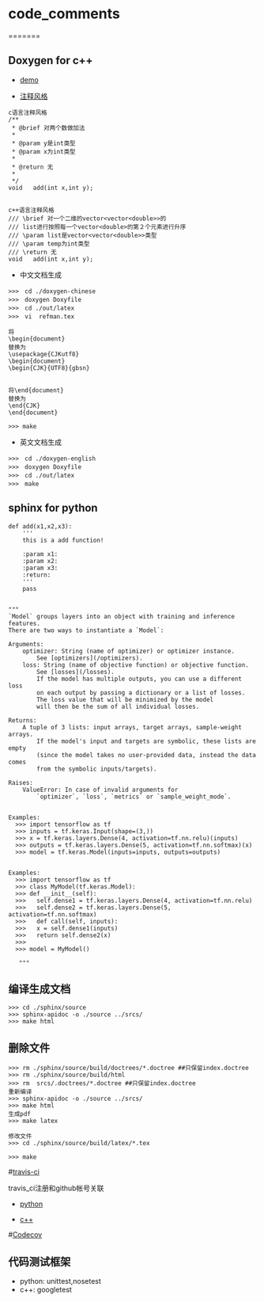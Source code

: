 # code_comments
=======
## Doxygen for c++
* [demo](https://shujunge.github.io/code_comments/doxygen-cmake/docs/html/index.html)

* [注释风格](https://blog.csdn.net/czyt1988/article/details/8901191)

```
c语言注释风格
/**
 * @brief 对两个数做加法
 *
 * @param y是int类型
 * @param x为int类型
 *
 * @return 无
 *
 */
void   add(int x,int y);


c++语言注释风格
/// \brief 对一个二维的vector<vector<double>>的
/// list进行按照每一个vector<double>的第２个元素进行升序
/// \param list是vector<vector<double>>类型
/// \param temp为int类型
/// \return 无
void   add(int x,int y);

```

* 中文文档生成
```
>>>　cd ./doxygen-chinese
>>>　doxygen Doxyfile
>>>　cd ./out/latex
>>>　vi  refman.tex

将
\begin{document} 
替换为
\usepackage{CJKutf8}
\begin{document}
\begin{CJK}{UTF8}{gbsn}


将\end{document}
替换为
\end{CJK}
\end{document}

>>> make

```
* 英文文档生成
```
>>>　cd ./doxygen-english
>>>　doxygen Doxyfile
>>>　cd ./out/latex
>>>　make
```

## sphinx for python
```
def add(x1,x2,x3):
    '''
    this is a add function!

    :param x1:
    :param x2: 
    :param x3: 
    :return:
    '''
    pass
    
```
```
"""
`Model` groups layers into an object with training and inference features.
There are two ways to instantiate a `Model`:

Arguments:
    optimizer: String (name of optimizer) or optimizer instance.
        See [optimizers](/optimizers).
    loss: String (name of objective function) or objective function.
        See [losses](/losses).
        If the model has multiple outputs, you can use a different loss
        on each output by passing a dictionary or a list of losses.
        The loss value that will be minimized by the model
        will then be the sum of all individual losses.  

Returns:
    A tuple of 3 lists: input arrays, target arrays, sample-weight arrays.
        If the model's input and targets are symbolic, these lists are empty
        (since the model takes no user-provided data, instead the data comes
        from the symbolic inputs/targets).

Raises:
    ValueError: In case of invalid arguments for
        `optimizer`, `loss`, `metrics` or `sample_weight_mode`.


Examples:
  >>> import tensorflow as tf
  >>> inputs = tf.keras.Input(shape=(3,))
  >>> x = tf.keras.layers.Dense(4, activation=tf.nn.relu)(inputs)
  >>> outputs = tf.keras.layers.Dense(5, activation=tf.nn.softmax)(x)
  >>> model = tf.keras.Model(inputs=inputs, outputs=outputs)


Examples:
  >>> import tensorflow as tf
  >>> class MyModel(tf.keras.Model):
  >>> def __init__(self):
  >>>   self.dense1 = tf.keras.layers.Dense(4, activation=tf.nn.relu)
  >>>   self.dense2 = tf.keras.layers.Dense(5, activation=tf.nn.softmax)
  >>>   def call(self, inputs):
  >>>   x = self.dense1(inputs)
  >>>   return self.dense2(x)
  >>>
  >>> model = MyModel()

   """
```
## 编译生成文档
```
>>> cd ./sphinx/source
>>> sphinx-apidoc -o ./source ../srcs/
>>> make html

```
## 删除文件
```
>>> rm ./sphinx/source/build/doctrees/*.doctree ##只保留index.doctree
>>> rm ./sphinx/source/build/html
>>> rm  srcs/.doctrees/*.doctree ##只保留index.doctree
重新编译
>>> sphinx-apidoc -o ./source ../srcs/
>>> make html
生成pdf
>>> make latex

修改文件
>>> cd ./sphinx/source/build/latex/*.tex

>>> make 
```


#[travis-ci](https://travis-ci.org/)</br>

travis_ci注册和github帐号关联</br>

* [python](travis_ci/travis_ci_python)

* [c++](travis_ci/travis_ci_c++)


#[Codecov](https://codecov.io/)</br>


## 代码测试框架

* python: unittest,nosetest
* c++: googletest




